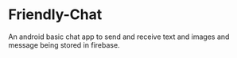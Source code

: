 # Friendly-Chat
An android basic chat app to send and receive text and images and message being stored in firebase.
